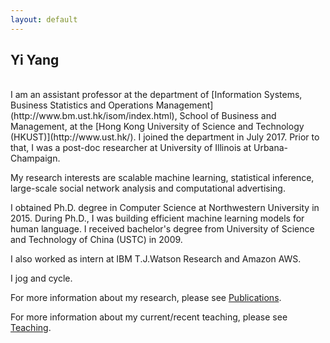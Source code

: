 ```yaml
---
layout: default
---
```


## Yi Yang
<br>
I am an assistant professor at the department of [Information Systems, Business Statistics and Operations Management](http://www.bm.ust.hk/isom/index.html), School of Business and Management, at the [Hong Kong University of Science and Technology (HKUST)](http://www.ust.hk/). I joined the department in July 2017. Prior to that, I was a post-doc researcher at University of Illinois at Urbana-Champaign. <br>
<!--My research question is: how can firm/organization make better decision with machine learning and big data? -->

My research interests are scalable machine learning, statistical inference, large-scale social network analysis and computational advertising. <br>

<!--I teach undergraduate database course at UIUC. <br><br>-->

I obtained Ph.D. degree in Computer Science at Northwestern University in 2015. During Ph.D., I was building efficient machine learning models for human language. I received bachelor's degree from University of Science and Technology of China (USTC) in 2009.<br>

I also worked as intern at IBM T.J.Watson Research and Amazon AWS. <br>

I jog and cycle.


For more information about my research, please see [Publications](publications).

For more information about my current/recent teaching, please see [Teaching](teaching).

<!--For more information on Facebook Brand Universe, please see [FB Universe](zoom/index.html).-->
